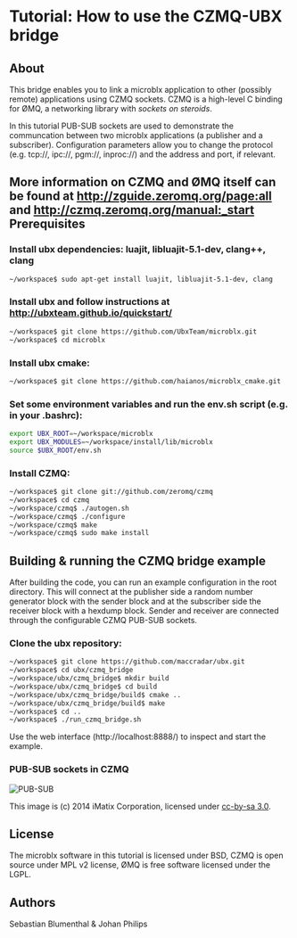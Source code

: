 Tutorial: How to use the CZMQ-UBX bridge
========================

About
---
This bridge enables you to link a microblx application to other (possibly remote) applications using CZMQ sockets. CZMQ is a high-level C binding for ØMQ, a networking library with _sockets on steroids_.

In this tutorial PUB-SUB sockets are used to demonstrate the communcation between two microblx applications (a publisher and a subscriber).
Configuration parameters allow you to change the protocol (e.g. tcp://, ipc://, pgm://, inproc://) and the address and port, if relevant.

More information on CZMQ and ØMQ itself can be found at http://zguide.zeromq.org/page:all and http://czmq.zeromq.org/manual:_start 
Prerequisites
-------------
### Install ubx dependencies: luajit, libluajit-5.1-dev, clang++, clang
```sh
~/workspace$ sudo apt-get install luajit, libluajit-5.1-dev, clang
```
### Install ubx and follow instructions at <http://ubxteam.github.io/quickstart/>

```sh
~/workspace$ git clone https://github.com/UbxTeam/microblx.git
~/workspace$ cd microblx
```

### Install ubx cmake:

```sh
~/workspace$ git clone https://github.com/haianos/microblx_cmake.git
```
### Set some environment variables and run the env.sh script (e.g. in your .bashrc):

```sh
export UBX_ROOT=~/workspace/microblx
export UBX_MODULES=~/workspace/install/lib/microblx
source $UBX_ROOT/env.sh
```

### Install CZMQ:

```sh
~/workspace$ git clone git://github.com/zeromq/czmq
~/workspace$ cd czmq
~/workspace/czmq$ ./autogen.sh
~/workspace/czmq$ ./configure
~/workspace/czmq$ make
~/workspace/czmq$ sudo make install
```

Building & running the CZMQ bridge example
---

After building the code, you can run an example configuration in the root directory.
This will connect at the publisher side a random number generator block with the sender block and at the subscriber side the receiver block with
a hexdump block. Sender and receiver are connected through the configurable CZMQ PUB-SUB sockets.

### Clone the ubx repository:
```sh
~/workspace$ git clone https://github.com/maccradar/ubx.git
~/workspace$ cd ubx/czmq_bridge
~/workspace/ubx/czmq_bridge$ mkdir build
~/workspace/ubx/czmq_bridge$ cd build
~/workspace/ubx/czmq_bridge/build$ cmake ..
~/workspace/ubx/czmq_bridge/build$ make
~/workspace$ cd ..
~/workspace$ ./run_czmq_bridge.sh
```
Use the web interface (http://localhost:8888/) to inspect and start the example.

### PUB-SUB sockets in CZMQ
![PUB-SUB](https://github.com/imatix/zguide/raw/master/images/fig4.png "PUB-SUB")

This image is (c) 2014 iMatix Corporation, licensed under [cc-by-sa 3.0](http://creativecommons.org/licenses/by-sa/3.0/).

License
---

The microblx software in this tutorial is licensed under BSD, CZMQ is open source under MPL v2 license, ØMQ is free software licensed under the LGPL.

Authors
-----

Sebastian Blumenthal & Johan Philips

